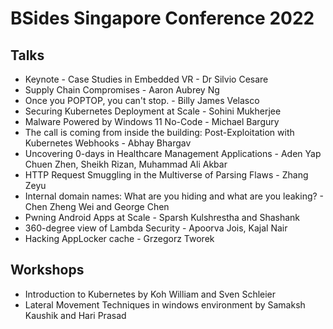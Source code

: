 # BSides Singapore Conference 2022

## Talks 

* Keynote - Case Studies in Embedded VR - Dr Silvio Cesare
* Supply Chain Compromises - Aaron Aubrey Ng
* Once you POPTOP, you can't stop. - Billy James Velasco
* Securing Kubernetes Deployment at Scale - Sohini Mukherjee
* Malware Powered by Windows 11 No-Code - Michael Bargury
* The call is coming from inside the building: Post-Exploitation with Kubernetes Webhooks - Abhay Bhargav
* Uncovering 0-days in Healthcare Management Applications - Aden Yap Chuen Zhen, Sheikh Rizan, Muhammad Ali Akbar
* HTTP Request Smuggling in the Multiverse of Parsing Flaws - Zhang Zeyu
* Internal domain names: What are you hiding and what are you leaking? - Chen Zheng Wei and George Chen
* Pwning Android Apps at Scale - Sparsh Kulshrestha and  Shashank
* 360-degree view of Lambda Security - Apoorva Jois, Kajal Nair
* Hacking AppLocker cache - Grzegorz Tworek

## Workshops

* Introduction to Kubernetes by Koh William and Sven Schleier
* Lateral Movement Techniques in windows environment by Samaksh Kaushik and Hari Prasad 